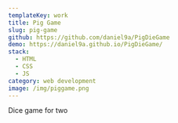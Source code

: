 ```yaml
---
templateKey: work
title: Pig Game
slug: pig-game
github: https://github.com/daniel9a/PigDieGame
demo: https://daniel9a.github.io/PigDieGame/
stack:
  - HTML
  - CSS
  - JS
category: web development
image: /img/piggame.png
---
```


Dice game for two
